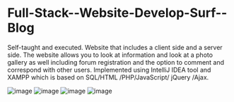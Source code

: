 # Full-Stack--Website-Develop-Surf--Blog
Self-taught and executed.
Website that includes a client side and a server side. 
The website allows you to look at information and look at a photo gallery as well including forum registration and the option to comment and correspond with other users. 
Implemented using IntelliJ IDEA tool and XAMPP which is based on SQL/HTML /PHP/JavaScript/ jQuery /Ajax.


![image](https://user-images.githubusercontent.com/70447976/155598496-4008147f-6f33-454d-88c2-40c5d02d92b0.png)
![image](https://user-images.githubusercontent.com/70447976/155598473-0938735f-7418-4432-8497-c3d6e9a344dd.png)
![image](https://user-images.githubusercontent.com/70447976/155598839-3e4b3084-8c30-44ac-9b1d-04df23bcffcf.png)
![image](https://user-images.githubusercontent.com/70447976/155598904-bd508c2c-e0af-44f7-9c3e-5e9a01c83d20.png)

